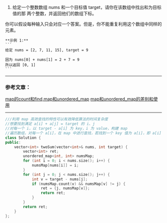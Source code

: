 1. 给定一个整数数组 nums 和一个目标值 target，请你在该数组中找出和为目标值的那 两个整数，并返回他们的数组下标。

  你可以假设每种输入只会对应一个答案。但是，你不能重复利用这个数组中同样的元素。

    **示例 1:**
    ```
    给定 nums = [2, 7, 11, 15], target = 9

    因为 nums[0] + nums[1] = 2 + 7 = 9
    所以返回 [0, 1]
    ```

***
### 参考文章：
[map的count和find,map和unordered_map](https://blog.csdn.net/qq_40477151/article/details/80684489)
[map和unordered_map的差别和使用](https://blog.csdn.net/BillCYJ/article/details/78985895)
***
```cpp
///利用 map 高效查找的特性可以有效降低算法的时间复杂度
//想要找到满足 a[i] + a[j] = target 的 i、j
//对每一个 i，以 target - a[i] 为 key，i 为 value，构建 map
//遍历数组，对每一个 a[i]，在 map 中进行查找，若找到一个 key 值为 a[i]，即 a[i] = target - a[j]
class Solution {
public:
    vector<int> twoSum(vector<int>& nums, int target) {
        vector<int> ret;
        unordered_map<int, int> numsMap;
        for (int i = 0; i < nums.size(); i++) {
            numsMap[nums[i]] = i;
        }
        for (int j = 0; j < nums.size(); j++) {
            int v = target - nums[j];
            if (numsMap.count(v) && numsMap[v] != j) {
                ret = {j, numsMap[v]};
                return ret;
            }
        }
        return ret;
    }
};
```
